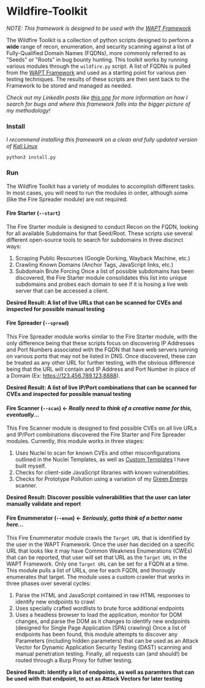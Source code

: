 # Wildfire-Toolkit

_NOTE: This framework is designed to be used with the [WAPT Framework](https://github.com/R-s0n/WAPT_Framework)_

The Wildfire Toolkit is a collection of python scripts designed to perform a **wide** range of recon, enumeration, and security scanning against a list of Fully-Qualified Domain Names (FQDNs), more commonly referred to as "Seeds" or "Roots" in bug bounty hunting.  This toolkit works by running various modules through the `wildfire.py` script.  A list of FQDNs is pulled from the [WAPT Framework](https://github.com/R-s0n/WAPT_Framework) and used as a starting point for various pen testing techniques.  The results of these scripts are then sent back to the Framework to be stored and managed as needed.

*Check out my LinkedIn posts like [this one](https://www.linkedin.com/feed/update/urn:li:activity:6849314055283466240/) for more information on how I search for bugs and where this framework falls into the bigger picture of my methodology!*

### Install

*I recommend installing this framework on a clean and fully updated version of [Kali Linux](https://www.kali.org/get-kali/)*

`python3 install.py`

### Run

The Wildfire Toolkit has a variety of modules to accomplish different tasks.  In most cases, you will need to run the modules in order, although some (like the Fire Spreader module) are not required.

#### Fire Starter (`--start`)

The Fire Starter module is designed to conduct Recon on the FQDN, looking for all available Subdomains for that Seed/Root.  These scripts use several different open-source tools to search for subdomains in three discinct ways:
1. Scraping Public Resources (Google Dorking, Wayback Machine, etc.)
2. Crawling Known Domains (Anchor Tags, JavaScript links, etc.)
3. Subdomain Brute Forcing
Once a list of possible subdomains has been discovered, the Fire Starter module consolidates this list into unique subdomains and probes each domain to see if it is hosing a live web server that can be accessed a client.

**Desired Result: A list of live URLs that can be scanned for CVEs and inspected for possible manual testing**

#### Fire Spreader (`--spread`)

This Fire Spreader module works similar to the Fire Starter module, with the only difference being that these scripts focus on discovering IP Addresses and Port Numbers associated with the FQDN that have web servers running on various ports that may not be listed in DNS.  Once discovered, these can be treated as any other URL for further testing, with the obvious difference being that the URL will contain and IP Address and Port Number in place of a Domain (Ex: https://123.456.789.123:8888).

**Desired Result: A list of live IP/Port combinations that can be scanned for CVEs and inspected for possible manual testing**

#### Fire Scanner (`--scan`) <- *Really need to think of a creative name for this, eventually...*

This Fire Scanner module is designed to find possible CVEs on all live URLs and IP/Port combinations discovered the Fire Starter and Fire Spreader modules.  Currently, this module works in three stages:
1. Uses Nuclei to scan for known CVEs and other misconfigurations outlined in the Nuclei Templates, as well as [Custom Templates](https://github.com/R-s0n/Custom_Vuln_Scan_Templates) I have built myself.
2. Checks for client-side JavaScript libraries with known vulnerabilities.
3. Checks for Prototype Pollution using a variation of my [Green Energy](https://github.com/R-s0n/Green-Energy) scanner.

**Desired Result: Discover possible vulnerabilities that the user can later manually validate and report**

#### Fire Enummerator (`--enum`) <- *Seriously, gotta think of a better name here...*

This Fire Enummerator module crawls the `Target URL` that is identified by the user in the WAPT Framework.  Once the user has decided on a specific URL that looks like it may have Common Weakness Enumerations (CWEs) that can be reported, that user will set that URL as the `Target URL` in the WAPT Framework.  Only one `Target URL` can be set for a FQDN at a time.  This module pulls a list of URLs, one for each FQDN, and thorougly enumerates that target.  The module uses a custom crawler that works in three phases over several cycles:
1. Parse the HTML and JavaScript contained in raw HTML responses to identify new endpoints to crawl
2. Uses specially crafted wordlists to brute force additional endpoints
3. Uses a headless browser to load the application, monitor for DOM changes, and parse the DOM as it changes to identify new endpoints (designed for Single Page Application (SPA) crawling)
Once a list of endpoints has been found, this module attempts to discover any Parameters (including hidden parameters) that can be used as an  Attack Vector for Dynamic Application Security Testing (DAST) scanning and manual penetration testing.  Finally, all requests can (and should!) be routed through a Burp Proxy for futher testing.

**Desired Result: Identify a list of endpoints, as well as paramters that can be used with that endpoint, to act as Attack Vectors for later testing**
